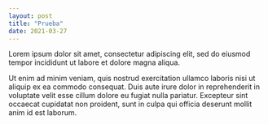 ```yaml
---
layout: post
title: "Prueba"
date: 2021-03-27
---
```


Lorem ipsum dolor sit amet, consectetur adipiscing elit, sed do eiusmod tempor incididunt ut labore et dolore magna aliqua. 
<!--more-->
Ut enim ad minim veniam, quis nostrud exercitation ullamco laboris nisi ut aliquip ex ea commodo consequat. Duis aute irure dolor in reprehenderit in voluptate velit esse cillum dolore eu fugiat nulla pariatur. Excepteur sint occaecat cupidatat non proident, sunt in culpa qui officia deserunt mollit anim id est laborum.
